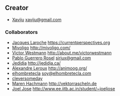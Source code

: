 ## Creator
- [Xaviju](https://github.com/Xaviju) <xaviju@gmail.com>

### Collaborators
- [Jacques Laroche](https://github.com/jlar0che) <https://currentperspectives.org>
- [Mivoligo](https://github.com/mivoligo) <http://mivoligo.com/>
- [Victor Westmann](https://github.com/victorwestmann) <http://about.me/victorwestmann>
- [Pablo Guerrero Rosel](https://github.com/siriux) <siriux@gmail.com>
- [Jedidja](https://github.com/jedidja) <http://jedidja.ca/>
- [Alexandre Leroux](https://github.com/alexandreleroux) <http://animoog.org/>
- [elhombretecla](https://github.com/elhombretecla) <soy@elhombretecla.com>
- [cleversomeday](https://github.com/cleversomeday)
- [Maren Hachmann](https://github.com/moini) <http://vektorrascheln.de>
- [Joel Jose](https://github.com/joel-jose) <http://www.ee.iitb.ac.in/student/~joeljose>